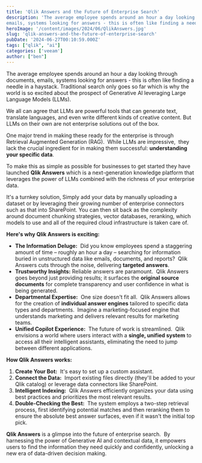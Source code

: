 ```yaml
---
title: 'Qlik Answers and the Future of Enterprise Search' 
description: 'The average employee spends around an hour a day looking through documents,
emails, systems looking for answers - this is often like finding a needle '
heroImage: '/content/images/2024/06/QlikAnswers.jpg'
slug: 'qlik-answers-and-the-future-of-enterprise-search'
pubDate: '2024-06-27T00:10:59.000Z'
tags: ["qlik", "ai"] 
categories: ['veeam']
author: ["ben"]
---
```


The average employee spends around an hour a day looking through documents, emails, systems looking for answers - this is often like finding a needle in a haystack. Traditional search only goes so far which is why the world is so excited about the prospect of Generative AI leveraging Large Language Models (LLMs).

We all can agree that LLMs are powerful tools that can generate text, translate languages, and even write different kinds of creative content. But LLMs on their own are not enterprise solutions out of the box.

One major trend in making these ready for the enterprise is through Retrieval Augmented Generation (RAG).  While LLMs are impressive,  they lack the crucial ingredient for in making them successful: **understanding your specific data**.  

To make this as simple as possible for businesses to get started they have launched **Qlik Answers** which is a next-generation knowledge platform that leverages the power of LLMs combined with the richness of your enterprise data.

It's a turnkey solution, Simply add your data by manually uploading a dataset or by leveraging their growing number of enterprise connectors such as that into SharePoint. You can then sit back as the complexity around document chunking strategies, vector databases, reranking, which models to use and all of the required cloud infrastructure is taken care of.

**Here's why Qlik Answers is exciting:**

- **The Information Deluge:**  Did you know employees spend a staggering amount of time – roughly an hour a day – searching for information buried in unstructured data like emails, documents, and reports?  Qlik Answers cuts through the noise, delivering **targeted answers**.
- **Trustworthy Insights:** Reliable answers are paramount.  Qlik Answers goes beyond just providing results; it surfaces the **original source documents** for complete transparency and user confidence in what is being generated.
- **Departmental Expertise:**  One size doesn't fit all.  Qlik Answers allows for the creation of **individual answer engines** tailored to specific data types and departments.  Imagine a marketing-focused engine that understands marketing and delivers relevant results for marketing teams.
- **Unified Copilot Experience:**  The future of work is streamlined.  Qlik envisions a world where users interact with a **single, unified system** to access all their intelligent assistants, eliminating the need to jump between different applications.

**How Qlik Answers works:**

1. **Create Your Bot:**  It's easy to set up a custom assistant.
2. **Connect the Data:**  Import existing files directly (they'll be added to your Qlik catalog) or leverage data connectors like SharePoint.
3. **Intelligent Indexing:**  Qlik Answers efficiently organizes your data using best practices and prioritizes the most relevant results.
4. **Double-Checking the Best:**  The system employs a two-step retrieval process, first identifying potential matches and then reranking them to ensure the absolute best answer surfaces, even if it wasn't the initial top pick.

**Qlik Answers** is a glimpse into the future of enterprise search.  By harnessing the power of Generative AI and contextual data, it empowers users to find the information they need quickly and confidently, unlocking a new era of data-driven decision making.

